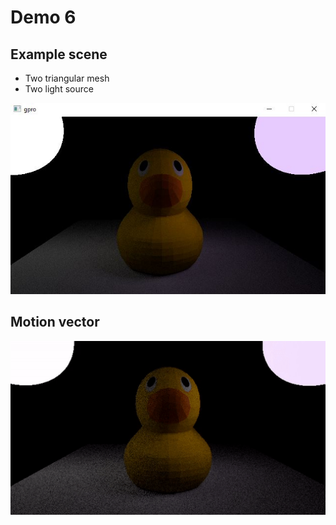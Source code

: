 # Demo 6
## Example scene 
- Two triangular mesh
- Two light source

<img width="680" alt="task3_task7_PNG" src="./screenshots/example-scene.jpg">

## Motion vector 
<img width="680" alt="task3_task7_PNG" src="./screenshots/motion-vector.gif">